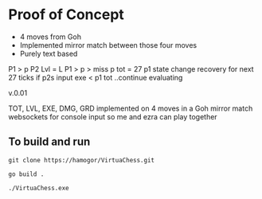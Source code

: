 # Proof of Concept

* 4 moves from Goh
* Implemented mirror match between those four moves
* Purely text based


P1 > p
P2 Lvl = L
P1 > p > miss
p tot = 27
p1 state change recovery for next 27 ticks
if p2s input exe < p1 tot ..continue evaluating

v.0.01

TOT, LVL, EXE, DMG, GRD implemented on 4 moves in a Goh mirror match
websockets for console input so me and ezra can play together

## To build and run
`git clone https://hamogor/VirtuaChess.git`

`go build .`

`./VirtuaChess.exe`
